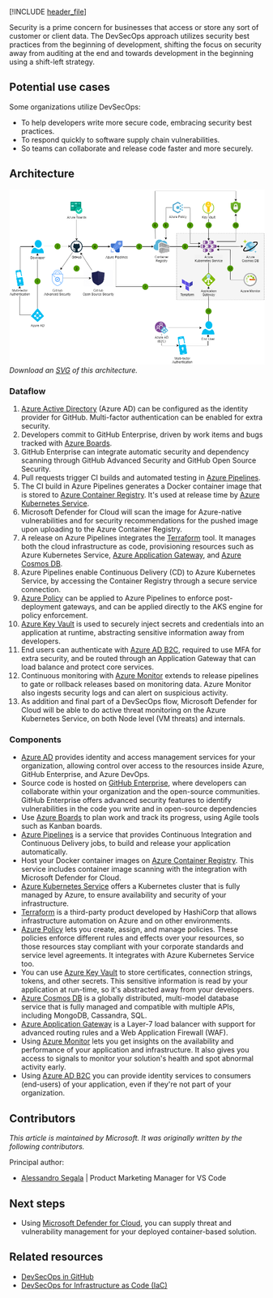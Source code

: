 [!INCLUDE [header_file](../../../includes/sol-idea-header.md)]

Security is a prime concern for businesses that access or store any sort of customer or client data. The DevSecOps approach utilizes security best practices from the beginning of development, shifting the focus on security away from auditing at the end and towards development in the beginning using a shift-left strategy.

## Potential use cases

Some organizations utilize DevSecOps:

- To help developers write more secure code, embracing security best practices.
- To respond quickly to software supply chain vulnerabilities.
- So teams can collaborate and release code faster and more securely.

## Architecture

![Architecture diagram shows the flow from the developer to the end user and where devsecops can be employed: devsecops in Azure](../media/devsecops-in-azure.png)
*Download an [SVG](../media/devsecops-in-azure.svg) of this architecture.*

### Dataflow

1. [Azure Active Directory](/azure/active-directory/fundamentals/active-directory-whatis) (Azure AD) can be configured as the identity provider for GitHub. Multi-factor authentication can be enabled for extra security.
1. Developers commit to GitHub Enterprise, driven by work items and bugs tracked with [Azure Boards](/azure/devops/boards/github/connect-to-github?view=azure-devops).
1. GitHub Enterprise can integrate automatic security and dependency scanning through GitHub Advanced Security and GitHub Open Source Security.
1. Pull requests trigger CI builds and automated testing in [Azure Pipelines](/azure/devops/pipelines/get-started/pipelines-get-started?view=azure-devops).
1. The CI build in Azure Pipelines generates a Docker container image that is stored to [Azure Container Registry](/azure/container-registry/container-registry-concepts). It's used at release time by [Azure Kubernetes Service](/azure/aks/intro-kubernetes).
1. Microsoft Defender for Cloud will scan the image for Azure-native vulnerabilities and for security recommendations for the pushed image upon uploading to the Azure Container Registry.
1. A release on Azure Pipelines integrates the [Terraform](/azure/terraform/terraform-create-k8s-cluster-with-tf-and-aks) tool. It manages both the cloud infrastructure as code, provisioning resources such as Azure Kubernetes Service, [Azure Application Gateway](/azure/application-gateway/ingress-controller-overview), and [Azure Cosmos DB](/azure/cosmos-db/introduction).
1. Azure Pipelines enable Continuous Delivery (CD) to Azure Kubernetes Service, by accessing the Container Registry through a secure service connection.
1. [Azure Policy](/azure/governance/policy/overview) can be applied to Azure Pipelines to enforce post-deployment gateways, and can be applied directly to the AKS engine for policy enforcement.
1. [Azure Key Vault](/azure/key-vault/key-vault-overview) is used to securely inject secrets and credentials into an application at runtime, abstracting sensitive information away from developers.
1. End users can authenticate with [Azure AD B2C](/azure/active-directory-b2c/overview), required to use MFA for extra security, and be routed through an Application Gateway that can load balance and protect core services.
1. Continuous monitoring with [Azure Monitor](/azure/azure-monitor/overview) extends to release pipelines to gate or rollback releases based on monitoring data. Azure Monitor also ingests security logs and can alert on suspicious activity.
1. As addition and final part of a DevSecOps flow, Microsoft Defender for Cloud will be able to do active threat monitoring on the Azure Kubernetes Service, on both Node level (VM threats) and internals.

### Components

- [Azure AD](https://azure.microsoft.com/services/active-directory) provides identity and access management services for your organization, allowing control over access to the resources inside Azure, GitHub Enterprise, and Azure DevOps.
- Source code is hosted on [GitHub Enterprise](https://help.github.com/en/github), where developers can collaborate within your organization and the open-source communities. GitHub Enterprise offers advanced security features to identify vulnerabilities in the code you write and in open-source dependencies
- Use [Azure Boards](https://azure.microsoft.com/services/devops/boards/) to plan work and track its progress, using Agile tools such as Kanban boards.
- [Azure Pipelines](https://azure.microsoft.com/services/devops/pipelines/) is a service that provides Continuous Integration and Continuous Delivery jobs, to build and release your application automatically.
- Host your Docker container images on [Azure Container Registry](https://azure.microsoft.com/services/container-registry/). This service includes container image scanning with the integration with Microsoft Defender for Cloud.
- [Azure Kubernetes Service](https://azure.microsoft.com/services/kubernetes-service/) offers a Kubernetes cluster that is fully managed by Azure, to ensure availability and security of your infrastructure.
- [Terraform](https://azure.microsoft.com/solutions/devops/terraform/#overview) is a third-party product developed by HashiCorp that allows infrastructure automation on Azure and on other environments.
- [Azure Policy](https://azure.microsoft.com/services/azure-policy/) lets you create, assign, and manage policies. These policies enforce different rules and effects over your resources, so those resources stay compliant with your corporate standards and service level agreements. It integrates with Azure Kubernetes Service too.
- You can use [Azure Key Vault](https://azure.microsoft.com/services/key-vault/) to store certificates, connection strings, tokens, and other secrets. This sensitive information is read by your application at run-time, so it's abstracted away from your developers.
- [Azure Cosmos DB](https://azure.microsoft.com/free/cosmos-db/) is a globally distributed, multi-model database service that is fully managed and compatible with multiple APIs, including MongoDB, Cassandra, SQL.
- [Azure Application Gateway](https://azure.microsoft.com/services/application-gateway/) is a Layer-7 load balancer with support for advanced routing rules and a Web Application Firewall (WAF).
- Using [Azure Monitor](https://azure.microsoft.com/services/monitor/) lets you get insights on the availability and performance of your application and infrastructure. It also gives you access to signals to monitor your solution's health and spot abnormal activity early.
- Using [Azure AD B2C](https://azure.microsoft.com/services/active-directory/external-identities/b2c/) you can provide identity services to consumers (end-users) of your application, even if they're not part of your organization.

## Contributors

*This article is maintained by Microsoft. It was originally written by the following contributors.*

Principal author:

 * [Alessandro Segala](https://www.linkedin.com/in/alessandrosegala) | Product Marketing Manager for VS Code

## Next steps

- Using [Microsoft Defender for Cloud](/azure/security-center/container-security), you can supply threat and vulnerability management for your deployed container-based solution.

## Related resources

- [DevSecOps in GitHub](./devsecops-in-github.yml)
- [DevSecOps for Infrastructure as Code (IaC)](./devsecops-infrastructure-as-code.yml)
